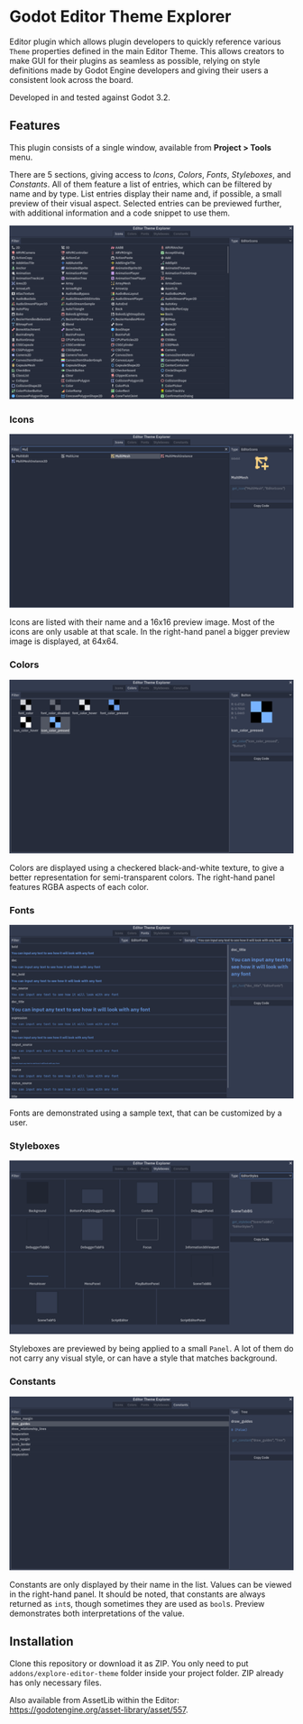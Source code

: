 # Godot Editor Theme Explorer
Editor plugin which allows plugin developers to quickly reference various `Theme` properties defined in the main Editor Theme. This allows creators to make GUI for their plugins as seamless as possible, relying on style definitions made by Godot Engine developers and giving their users a consistent look across the board.

Developed in and tested against Godot 3.2.

## Features
This plugin consists of a single window, available from **Project > Tools** menu.

There are 5 sections, giving access to *Icons*, *Colors*, *Fonts*, *Styleboxes*, and *Constants*. All of them feature a list of entries, which can be filtered by name and by type. List entries display their name and, if possible, a small preview of their visual aspect. Selected entries can be previewed further, with additional information and a code snippet to use them.

![Initial look](images/preview-1.png)

### Icons
![Icons tab](images/preview-2.png)

Icons are listed with their name and a 16x16 preview image. Most of the icons are only usable at that scale. In the right-hand panel a bigger preview image is displayed, at 64x64.

### Colors
![Icons tab](images/preview-3.png)

Colors are displayed using a checkered black-and-white texture, to give a better representation for semi-transparent colors. The right-hand panel features RGBA aspects of each color.

### Fonts
![Icons tab](images/preview-4.png)

Fonts are demonstrated using a sample text, that can be customized by a user.

### Styleboxes
![Icons tab](images/preview-5.png)

Styleboxes are previewed by being applied to a small `Panel`. A lot of them do not carry any visual style, or can have a style that matches background.

### Constants
![Icons tab](images/preview-6.png)

Constants are only displayed by their name in the list. Values can be viewed in the right-hand panel. It should be noted, that constants are always returned as `int`s, though sometimes they are used as `bool`s. Preview demonstrates both interpretations of the value.

## Installation
Clone this repository or download it as ZIP. You only need to put `addons/explore-editor-theme` folder inside your project folder. ZIP already has only necessary files.

Also available from AssetLib within the Editor: https://godotengine.org/asset-library/asset/557.

